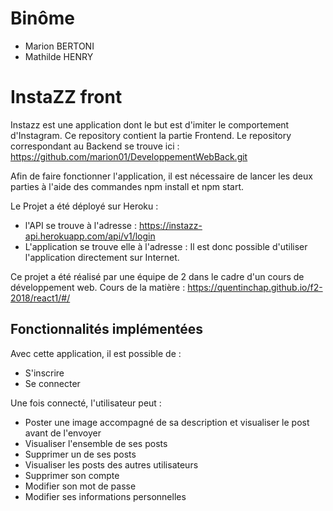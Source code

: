 # Binôme
- Marion BERTONI
- Mathilde HENRY

# InstaZZ front
Instazz est une application dont le but est d'imiter le comportement d'Instagram.
Ce repository contient la partie Frontend.
Le repository correspondant au Backend se trouve ici : https://github.com/marion01/DeveloppementWebBack.git

Afin de faire fonctionner l'application, il est nécessaire de lancer les deux parties à l'aide des commandes npm install et npm start.

Le Projet a été déployé sur Heroku :
- l'API se trouve à l'adresse : https://instazz-api.herokuapp.com/api/v1/login
- L'application se trouve elle à l'adresse : 
Il est donc possible d'utiliser l'application directement sur Internet.

Ce projet a été réalisé par une équipe de 2 dans le cadre d'un cours de développement web.
Cours de la matière : https://quentinchap.github.io/f2-2018/react1/#/

## Fonctionnalités implémentées
Avec cette application, il est possible de :
- S'inscrire 
- Se connecter

Une fois connecté, l'utilisateur peut :
- Poster une image accompagné de sa description et visualiser le post avant de l'envoyer
- Visualiser l'ensemble de ses posts
- Supprimer un de ses posts
- Visualiser les posts des autres utilisateurs
- Supprimer son compte
- Modifier son mot de passe
- Modifier ses informations personnelles